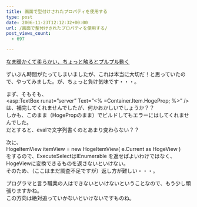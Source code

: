 ```yaml
---
title: 画面で型付けされたプロパティを使用する
type: post
date: 2006-11-23T12:12:32+00:00
url: /画面で型付けされたプロパティを使用する/
post_views_count:
  - 697

---
```

[なま暖かくて柔らかい、ちょっと触るとプルプル動く][1] 

ずいぶん時間がたってしまいましたが、これは本当に大切だ！と思っていたので、やってみました。が、ちょっと負け気味です・・・。 

まず、そもそも、  
<asp:TextBox runat=&#8221;server&#8221; Text=&#8221;<% =Container.Item.HogeProp; %>&#8221; />  
は、補完してくれませんでしたが、何かおかしいでしょうか？？  
しかも、このまま（HogePropのまま）でビルドしてもエラーにはしてくれませんでした。  
だとすると、evalで文字列書くのとあまり変わらない？？ 

次に、  
HogeItemView itemView = new HogeItemView( e.Current as HogeView )  
をするので、ExecuteSelectはIEnumerable を返せばよいわけではなく、HogeViewに変換できるものを返さないといけない。  
そのため、（ここはまだ調査不足ですが）返し方が難しい・・・。 

プログラマと言う職業の人はできないといけないということなので、もう少し頑張りますかね。  
この方向は絶対追っていかないといけないですものね。

 [1]: http://ailight.jp/blog/kazuk/archive/2006/11/05/13271.aspx